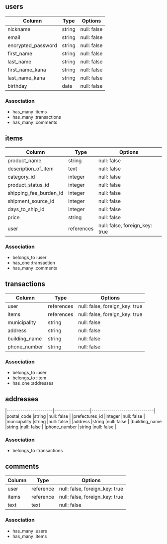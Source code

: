 
## users

|Column             |Type           |Options             |
|-------------------|---------------|--------------------|
|nickname           |string         |null: false         |
|email              |string         |null: false         |
|encrypted_password |string         |null: false         |
|first_name         |string         |null: false         |
|last_name          |string         |null: false         |
|first_name_kana    |string         |null: false         |
|last_name_kana     |string         |null: false         |
|birthday           |date           |null: false         |


### Association
- has_many :items
- has_many :transactions
- has_many :comments


## items

|Column                 |Type             |Options                        |
|-----------------------|-----------------|-------------------------------|
|product_name           |string           |null: false                    |
|description_of_item    |text             |null: false                    |
|category_id            |integer          |null: false                    |
|product_status_id      |integer          |null: false                    |
|shipping_fee_burden_id |integer          |null: false                    |
|shipment_source_id     |integer          |null: false                    |
|days_to_ship_id        |integer          |null: false                    |
|price                  |string           |null: false                    |
|user                   |references       |null: false, foreign_key: true |

### Association
- belongs_to :user
- has_one  :transaction
- has_many :comments


## transactions

|Column                 |Type              |Options                        |
|-----------------------|------------------|-------------------------------|
|user                   |references        |null: false, foreign_key: true |
|items                  |references        |null: false, foreign_key: true |
|municipality           |string            |null: false                    |
|address                |string            |null: false                    |
|building_name          |string            |null: false                    |
|phone_number           |string            |null: false                    |

### Association
- belongs_to :user
- belongs_to :item
- has_one :addresses


## addresses

|-----------------------|------------------|-------------------------------|
|postal_code            |string            |null: false                    |
|prefectures_id         |integer           |null: false                    |
|municipality           |string            |null: false                    |
|address                |string            |null: false                    |
|building_name          |string            |null: false                    |
|phone_number           |string            |null: false                    |

### Association
- belongs_to :transactions


## comments

|Column                 |Type           |Options                          |
|-----------------------|---------------|---------------------------------|
|user                   |reference       |null: false, foreign_key: true |
|items                  |reference       |null: false, foreign_key: true |
|text                   |text            |null: false


### Association
- has_many :users
- has_many :items